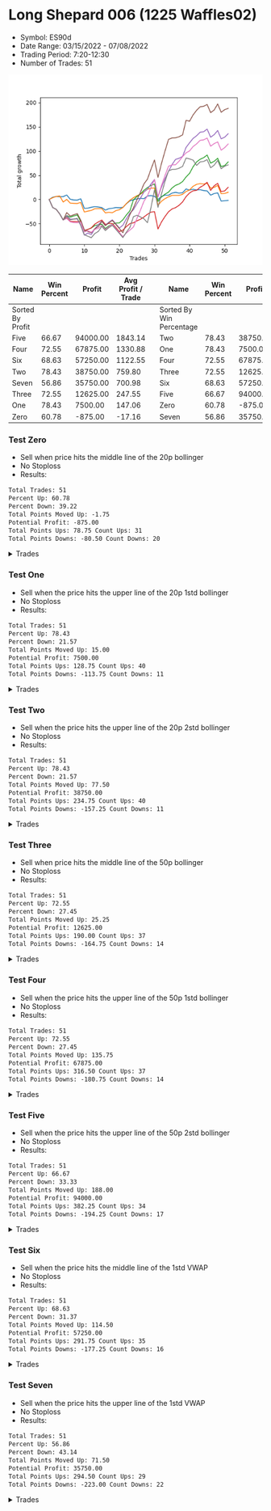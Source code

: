 # Long Shepard 006 (1225 Waffles02) 
- Symbol: ES90d
- Date Range: 03/15/2022 - 07/08/2022
- Trading Period: 7:20-12:30
- Number of Trades: 51

![Plot](LongShepard006(1225Waffles02)ES1Y.png)

| Name | Win Percent | Profit | Avg Profit / Trade |     | Name | Win Percent | Profit | Avg Profit / Trade |
| ---- | ----------- | ------ | ------------------ | --- | ---- | ----------- | ------ | ------------------ |
| Sorted By <br> Profit | | | | | Sorted By <br> Win Percentage ||||
| Five | 66.67 | 94000.00 | 1843.14 |     | Two | 78.43 | 38750.00 | 759.80 |
| Four | 72.55 | 67875.00 | 1330.88 |     | One | 78.43 | 7500.00 | 147.06 |
| Six | 68.63 | 57250.00 | 1122.55 |     | Four | 72.55 | 67875.00 | 1330.88 |
| Two | 78.43 | 38750.00 | 759.80 |     | Three | 72.55 | 12625.00 | 247.55 |
| Seven | 56.86 | 35750.00 | 700.98 |     | Six | 68.63 | 57250.00 | 1122.55 |
| Three | 72.55 | 12625.00 | 247.55 |     | Five | 66.67 | 94000.00 | 1843.14 |
| One | 78.43 | 7500.00 | 147.06 |     | Zero | 60.78 | -875.00 | -17.16 |
| Zero | 60.78 | -875.00 | -17.16 |     | Seven | 56.86 | 35750.00 | 700.98 |

### Test Zero
* Sell when price hits the middle line of the 20p bollinger
* No Stoploss
* Results:
```
Total Trades: 51
Percent Up: 60.78
Percent Down: 39.22
Total Points Moved Up: -1.75
Potential Profit: -875.00
Total Points Ups: 78.75 Count Ups: 31
Total Points Downs: -80.50 Count Downs: 20
```

<details><summary>Trades</summary>

<code>In: 2022-03-21 09:41:00		Out: 2022-03-21 09:45:00		Total Position Time: 04:00		Total Move Up: 4.75		Total to Date: 4.75</code> <br />
<code>In: 2022-03-23 09:49:00		Out: 2022-03-23 09:53:00		Total Position Time: 04:00		Total Move Up: 1.50		Total to Date: 6.25</code> <br />
<code>In: 2022-03-23 09:53:00		Out: 2022-03-23 09:54:05		Total Position Time: 01:05		Total Move Up: -0.50		Total to Date: 5.75</code> <br />
<code>In: 2022-03-23 10:07:00		Out: 2022-03-23 10:07:10		Total Position Time: 00:10		Total Move Up: 0.25		Total to Date: 6.00</code> <br />
<code>In: 2022-03-24 07:32:00		Out: 2022-03-24 07:32:40		Total Position Time: 00:40		Total Move Up: 3.25		Total to Date: 9.25</code> <br />
<code>In: 2022-03-25 08:18:00		Out: 2022-03-25 08:36:40		Total Position Time: 18:40		Total Move Up: -8.75		Total to Date: 0.50</code> <br />
<code>In: 2022-03-28 07:30:00		Out: 2022-03-28 07:30:10		Total Position Time: 00:10		Total Move Up: -1.50		Total to Date: -1.00</code> <br />
<code>In: 2022-03-28 07:31:00		Out: 2022-03-28 07:31:10		Total Position Time: 00:10		Total Move Up: -0.25		Total to Date: -1.25</code> <br />
<code>In: 2022-03-28 08:11:00		Out: 2022-03-28 08:11:45		Total Position Time: 00:45		Total Move Up: 2.75		Total to Date: 1.50</code> <br />
<code>In: 2022-03-28 08:30:00		Out: 2022-03-28 08:59:55		Total Position Time: 29:55		Total Move Up: -19.75		Total to Date: -18.25</code> <br />
<code>In: 2022-03-30 07:29:00		Out: 2022-03-30 07:36:25		Total Position Time: 07:25		Total Move Up: 0.50		Total to Date: -17.75</code> <br />
<code>In: 2022-03-31 09:30:00		Out: 2022-03-31 09:32:20		Total Position Time: 02:20		Total Move Up: 1.75		Total to Date: -16.00</code> <br />
<code>In: 2022-04-20 08:27:00		Out: 2022-04-20 08:28:50		Total Position Time: 01:50		Total Move Up: 1.25		Total to Date: -14.75</code> <br />
<code>In: 2022-04-20 08:30:00		Out: 2022-04-20 08:30:10		Total Position Time: 00:10		Total Move Up: -0.75		Total to Date: -15.50</code> <br />
<code>In: 2022-04-20 09:19:00		Out: 2022-04-20 09:30:45		Total Position Time: 11:45		Total Move Up: -1.25		Total to Date: -16.75</code> <br />
<code>In: 2022-04-20 11:32:00		Out: 2022-04-20 11:48:15		Total Position Time: 16:15		Total Move Up: -5.00		Total to Date: -21.75</code> <br />
<code>In: 2022-04-20 11:47:00		Out: 2022-04-20 11:48:15		Total Position Time: 01:15		Total Move Up: 2.75		Total to Date: -19.00</code> <br />
<code>In: 2022-04-20 11:48:00		Out: 2022-04-20 11:48:15		Total Position Time: 00:15		Total Move Up: 1.00		Total to Date: -18.00</code> <br />
<code>In: 2022-04-27 12:11:00		Out: 2022-04-27 12:13:55		Total Position Time: 02:55		Total Move Up: 1.50		Total to Date: -16.50</code> <br />
<code>In: 2022-04-27 12:14:00		Out: 2022-04-27 12:14:35		Total Position Time: 00:35		Total Move Up: -0.50		Total to Date: -17.00</code> <br />
<code>In: 2022-04-27 12:24:00		Out: 2022-04-27 12:24:10		Total Position Time: 00:10		Total Move Up: 0.75		Total to Date: -16.25</code> <br />
<code>In: 2022-05-03 07:51:00		Out: 2022-05-03 07:54:05		Total Position Time: 03:05		Total Move Up: 7.50		Total to Date: -8.75</code> <br />
<code>In: 2022-05-03 07:52:00		Out: 2022-05-03 07:54:05		Total Position Time: 02:05		Total Move Up: 6.00		Total to Date: -2.75</code> <br />
<code>In: 2022-05-03 11:45:00		Out: 2022-05-03 11:45:10		Total Position Time: 00:10		Total Move Up: 2.25		Total to Date: -0.50</code> <br />
<code>In: 2022-05-06 11:36:00		Out: 2022-05-06 11:40:25		Total Position Time: 04:25		Total Move Up: 1.75		Total to Date: 1.25</code> <br />
<code>In: 2022-05-06 11:41:00		Out: 2022-05-06 11:41:10		Total Position Time: 00:10		Total Move Up: 1.25		Total to Date: 2.50</code> <br />
<code>In: 2022-05-06 11:47:00		Out: 2022-05-06 11:48:15		Total Position Time: 01:15		Total Move Up: -0.75		Total to Date: 1.75</code> <br />
<code>In: 2022-05-06 11:50:00		Out: 2022-05-06 11:50:10		Total Position Time: 00:10		Total Move Up: 5.50		Total to Date: 7.25</code> <br />
<code>In: 2022-05-06 12:12:00		Out: 2022-05-06 12:19:10		Total Position Time: 07:10		Total Move Up: 0.75		Total to Date: 8.00</code> <br />
<code>In: 2022-05-06 12:20:00		Out: 2022-05-06 12:20:15		Total Position Time: 00:15		Total Move Up: -1.50		Total to Date: 6.50</code> <br />
<code>In: 2022-05-11 09:37:00		Out: 2022-05-11 09:49:15		Total Position Time: 12:15		Total Move Up: -6.25		Total to Date: 0.25</code> <br />
<code>In: 2022-05-12 09:04:00		Out: 2022-05-12 09:07:35		Total Position Time: 03:35		Total Move Up: 6.00		Total to Date: 6.25</code> <br />
<code>In: 2022-05-12 09:05:00		Out: 2022-05-12 09:07:35		Total Position Time: 02:35		Total Move Up: 2.75		Total to Date: 9.00</code> <br />
<code>In: 2022-05-12 09:08:00		Out: 2022-05-12 09:08:35		Total Position Time: 00:35		Total Move Up: -0.25		Total to Date: 8.75</code> <br />
<code>In: 2022-05-13 11:10:00		Out: 2022-05-13 11:12:25		Total Position Time: 02:25		Total Move Up: 4.50		Total to Date: 13.25</code> <br />
<code>In: 2022-05-13 11:11:00		Out: 2022-05-13 11:12:25		Total Position Time: 01:25		Total Move Up: 1.50		Total to Date: 14.75</code> <br />
<code>In: 2022-05-16 07:58:00		Out: 2022-05-16 08:05:25		Total Position Time: 07:25		Total Move Up: -1.50		Total to Date: 13.25</code> <br />
<code>In: 2022-05-16 08:02:00		Out: 2022-05-16 08:05:25		Total Position Time: 03:25		Total Move Up: 0.75		Total to Date: 14.00</code> <br />
<code>In: 2022-05-17 11:25:00		Out: 2022-05-17 11:27:25		Total Position Time: 02:25		Total Move Up: 7.75		Total to Date: 21.75</code> <br />
<code>In: 2022-05-19 07:47:00		Out: 2022-05-19 07:53:45		Total Position Time: 06:45		Total Move Up: -2.25		Total to Date: 19.50</code> <br />
<code>In: 2022-05-19 10:19:00		Out: 2022-05-19 10:19:20		Total Position Time: 00:20		Total Move Up: 1.75		Total to Date: 21.25</code> <br />
<code>In: 2022-05-19 10:20:00		Out: 2022-05-19 10:20:10		Total Position Time: 00:10		Total Move Up: -1.50		Total to Date: 19.75</code> <br />
<code>In: 2022-05-25 09:30:00		Out: 2022-05-25 09:38:50		Total Position Time: 08:50		Total Move Up: 0.50		Total to Date: 20.25</code> <br />
<code>In: 2022-05-25 09:31:00		Out: 2022-05-25 09:38:50		Total Position Time: 07:50		Total Move Up: -1.75		Total to Date: 18.50</code> <br />
<code>In: 2022-05-25 09:39:00		Out: 2022-05-25 09:40:55		Total Position Time: 01:55		Total Move Up: -0.75		Total to Date: 17.75</code> <br />
<code>In: 2022-06-03 07:33:00		Out: 2022-06-03 07:46:30		Total Position Time: 13:30		Total Move Up: -8.75		Total to Date: 9.00</code> <br />
<code>In: 2022-06-06 08:24:00		Out: 2022-06-06 08:31:35		Total Position Time: 07:35		Total Move Up: 3.25		Total to Date: 12.25</code> <br />
<code>In: 2022-06-08 08:06:00		Out: 2022-06-08 08:10:40		Total Position Time: 04:40		Total Move Up: 1.50		Total to Date: 13.75</code> <br />
<code>In: 2022-06-15 07:43:00		Out: 2022-06-15 08:12:55		Total Position Time: 29:55		Total Move Up: -17.00		Total to Date: -3.25</code> <br />
<code>In: 2022-06-27 10:51:00		Out: 2022-06-27 10:51:15		Total Position Time: 00:15		Total Move Up: 0.75		Total to Date: -2.50</code> <br />
<code>In: 2022-06-29 08:29:00		Out: 2022-06-29 08:29:10		Total Position Time: 00:10		Total Move Up: 0.75		Total to Date: -1.75</code> <br />


</details>

### Test One
* Sell when the price hits the upper line of the 20p 1std bollinger
* No Stoploss
* Results:
```
Total Trades: 51
Percent Up: 78.43
Percent Down: 21.57
Total Points Moved Up: 15.00
Potential Profit: 7500.00
Total Points Ups: 128.75 Count Ups: 40
Total Points Downs: -113.75 Count Downs: 11
```

<details><summary>Trades</summary>

<code>In: 2022-03-21 09:41:00		Out: 2022-03-21 09:49:05		Total Position Time: 08:05		Total Move Up: 3.75		Total to Date: 3.75</code> <br />
<code>In: 2022-03-23 09:49:00		Out: 2022-03-23 09:59:10		Total Position Time: 10:10		Total Move Up: 2.50		Total to Date: 6.25</code> <br />
<code>In: 2022-03-23 09:53:00		Out: 2022-03-23 09:59:10		Total Position Time: 06:10		Total Move Up: 1.00		Total to Date: 7.25</code> <br />
<code>In: 2022-03-23 10:07:00		Out: 2022-03-23 10:36:55		Total Position Time: 29:55		Total Move Up: -12.50		Total to Date: -5.25</code> <br />
<code>In: 2022-03-24 07:32:00		Out: 2022-03-24 07:32:50		Total Position Time: 00:50		Total Move Up: 5.50		Total to Date: 0.25</code> <br />
<code>In: 2022-03-25 08:18:00		Out: 2022-03-25 08:40:40		Total Position Time: 22:40		Total Move Up: -7.75		Total to Date: -7.50</code> <br />
<code>In: 2022-03-28 07:30:00		Out: 2022-03-28 07:30:20		Total Position Time: 00:20		Total Move Up: -0.50		Total to Date: -8.00</code> <br />
<code>In: 2022-03-28 07:31:00		Out: 2022-03-28 07:31:10		Total Position Time: 00:10		Total Move Up: -0.25		Total to Date: -8.25</code> <br />
<code>In: 2022-03-28 08:11:00		Out: 2022-03-28 08:20:05		Total Position Time: 09:05		Total Move Up: 2.25		Total to Date: -6.00</code> <br />
<code>In: 2022-03-28 08:30:00		Out: 2022-03-28 08:59:55		Total Position Time: 29:55		Total Move Up: -19.75		Total to Date: -25.75</code> <br />
<code>In: 2022-03-30 07:29:00		Out: 2022-03-30 07:38:35		Total Position Time: 09:35		Total Move Up: 1.75		Total to Date: -24.00</code> <br />
<code>In: 2022-03-31 09:30:00		Out: 2022-03-31 09:40:45		Total Position Time: 10:45		Total Move Up: 1.50		Total to Date: -22.50</code> <br />
<code>In: 2022-04-20 08:27:00		Out: 2022-04-20 08:29:35		Total Position Time: 02:35		Total Move Up: 3.50		Total to Date: -19.00</code> <br />
<code>In: 2022-04-20 08:30:00		Out: 2022-04-20 08:30:35		Total Position Time: 00:35		Total Move Up: 0.25		Total to Date: -18.75</code> <br />
<code>In: 2022-04-20 09:19:00		Out: 2022-04-20 09:30:55		Total Position Time: 11:55		Total Move Up: 0.00		Total to Date: -18.75</code> <br />
<code>In: 2022-04-20 11:32:00		Out: 2022-04-20 12:01:55		Total Position Time: 29:55		Total Move Up: -8.75		Total to Date: -27.50</code> <br />
<code>In: 2022-04-20 11:47:00		Out: 2022-04-20 12:04:20		Total Position Time: 17:20		Total Move Up: 1.00		Total to Date: -26.50</code> <br />
<code>In: 2022-04-20 11:48:00		Out: 2022-04-20 12:04:20		Total Position Time: 16:20		Total Move Up: -0.75		Total to Date: -27.25</code> <br />
<code>In: 2022-04-27 12:11:00		Out: 2022-04-27 12:15:20		Total Position Time: 04:20		Total Move Up: 4.25		Total to Date: -23.00</code> <br />
<code>In: 2022-04-27 12:14:00		Out: 2022-04-27 12:15:20		Total Position Time: 01:20		Total Move Up: 2.00		Total to Date: -21.00</code> <br />
<code>In: 2022-04-27 12:24:00		Out: 2022-04-27 12:27:15		Total Position Time: 03:15		Total Move Up: 4.50		Total to Date: -16.50</code> <br />
<code>In: 2022-05-03 07:51:00		Out: 2022-05-03 07:56:45		Total Position Time: 05:45		Total Move Up: 8.25		Total to Date: -8.25</code> <br />
<code>In: 2022-05-03 07:52:00		Out: 2022-05-03 07:56:45		Total Position Time: 04:45		Total Move Up: 6.75		Total to Date: -1.50</code> <br />
<code>In: 2022-05-03 11:45:00		Out: 2022-05-03 11:50:45		Total Position Time: 05:45		Total Move Up: 5.25		Total to Date: 3.75</code> <br />
<code>In: 2022-05-06 11:36:00		Out: 2022-05-06 11:49:10		Total Position Time: 13:10		Total Move Up: 4.00		Total to Date: 7.75</code> <br />
<code>In: 2022-05-06 11:41:00		Out: 2022-05-06 11:49:10		Total Position Time: 08:10		Total Move Up: 3.25		Total to Date: 11.00</code> <br />
<code>In: 2022-05-06 11:47:00		Out: 2022-05-06 11:49:10		Total Position Time: 02:10		Total Move Up: 4.75		Total to Date: 15.75</code> <br />
<code>In: 2022-05-06 11:50:00		Out: 2022-05-06 11:50:10		Total Position Time: 00:10		Total Move Up: 5.50		Total to Date: 21.25</code> <br />
<code>In: 2022-05-06 12:12:00		Out: 2022-05-06 12:28:10		Total Position Time: 16:10		Total Move Up: 2.00		Total to Date: 23.25</code> <br />
<code>In: 2022-05-06 12:20:00		Out: 2022-05-06 12:28:10		Total Position Time: 08:10		Total Move Up: 0.50		Total to Date: 23.75</code> <br />
<code>In: 2022-05-11 09:37:00		Out: 2022-05-11 10:06:55		Total Position Time: 29:55		Total Move Up: -35.75		Total to Date: -12.00</code> <br />
<code>In: 2022-05-12 09:04:00		Out: 2022-05-12 09:11:10		Total Position Time: 07:10		Total Move Up: 8.50		Total to Date: -3.50</code> <br />
<code>In: 2022-05-12 09:05:00		Out: 2022-05-12 09:11:10		Total Position Time: 06:10		Total Move Up: 5.25		Total to Date: 1.75</code> <br />
<code>In: 2022-05-12 09:08:00		Out: 2022-05-12 09:11:10		Total Position Time: 03:10		Total Move Up: 3.75		Total to Date: 5.50</code> <br />
<code>In: 2022-05-13 11:10:00		Out: 2022-05-13 11:19:50		Total Position Time: 09:50		Total Move Up: 3.00		Total to Date: 8.50</code> <br />
<code>In: 2022-05-13 11:11:00		Out: 2022-05-13 11:19:50		Total Position Time: 08:50		Total Move Up: 0.00		Total to Date: 8.50</code> <br />
<code>In: 2022-05-16 07:58:00		Out: 2022-05-16 08:09:50		Total Position Time: 11:50		Total Move Up: 0.00		Total to Date: 8.50</code> <br />
<code>In: 2022-05-16 08:02:00		Out: 2022-05-16 08:09:50		Total Position Time: 07:50		Total Move Up: 2.25		Total to Date: 10.75</code> <br />
<code>In: 2022-05-17 11:25:00		Out: 2022-05-17 11:37:35		Total Position Time: 12:35		Total Move Up: 5.75		Total to Date: 16.50</code> <br />
<code>In: 2022-05-19 07:47:00		Out: 2022-05-19 07:54:50		Total Position Time: 07:50		Total Move Up: 3.25		Total to Date: 19.75</code> <br />
<code>In: 2022-05-19 10:19:00		Out: 2022-05-19 10:22:50		Total Position Time: 03:50		Total Move Up: 7.50		Total to Date: 27.25</code> <br />
<code>In: 2022-05-19 10:20:00		Out: 2022-05-19 10:22:50		Total Position Time: 02:50		Total Move Up: 4.00		Total to Date: 31.25</code> <br />
<code>In: 2022-05-25 09:30:00		Out: 2022-05-25 09:44:25		Total Position Time: 14:25		Total Move Up: 1.50		Total to Date: 32.75</code> <br />
<code>In: 2022-05-25 09:31:00		Out: 2022-05-25 09:44:25		Total Position Time: 13:25		Total Move Up: -0.75		Total to Date: 32.00</code> <br />
<code>In: 2022-05-25 09:39:00		Out: 2022-05-25 09:44:25		Total Position Time: 05:25		Total Move Up: 1.50		Total to Date: 33.50</code> <br />
<code>In: 2022-06-03 07:33:00		Out: 2022-06-03 07:58:25		Total Position Time: 25:25		Total Move Up: -10.00		Total to Date: 23.50</code> <br />
<code>In: 2022-06-06 08:24:00		Out: 2022-06-06 08:39:15		Total Position Time: 15:15		Total Move Up: 1.50		Total to Date: 25.00</code> <br />
<code>In: 2022-06-08 08:06:00		Out: 2022-06-08 08:11:15		Total Position Time: 05:15		Total Move Up: 4.00		Total to Date: 29.00</code> <br />
<code>In: 2022-06-15 07:43:00		Out: 2022-06-15 08:12:55		Total Position Time: 29:55		Total Move Up: -17.00		Total to Date: 12.00</code> <br />
<code>In: 2022-06-27 10:51:00		Out: 2022-06-27 11:03:15		Total Position Time: 12:15		Total Move Up: 0.50		Total to Date: 12.50</code> <br />
<code>In: 2022-06-29 08:29:00		Out: 2022-06-29 08:32:20		Total Position Time: 03:20		Total Move Up: 2.50		Total to Date: 15.00</code> <br />


</details>

### Test Two
* Sell when the price hits the upper line of the 20p 2std bollinger
* No Stoploss
* Results:
```
Total Trades: 51
Percent Up: 78.43
Percent Down: 21.57
Total Points Moved Up: 77.50
Potential Profit: 38750.00
Total Points Ups: 234.75 Count Ups: 40
Total Points Downs: -157.25 Count Downs: 11
```

<details><summary>Trades</summary>

<code>In: 2022-03-21 09:41:00		Out: 2022-03-21 10:10:55		Total Position Time: 29:55		Total Move Up: -16.50		Total to Date: -16.50</code> <br />
<code>In: 2022-03-23 09:49:00		Out: 2022-03-23 10:18:55		Total Position Time: 29:55		Total Move Up: -3.75		Total to Date: -20.25</code> <br />
<code>In: 2022-03-23 09:53:00		Out: 2022-03-23 10:22:55		Total Position Time: 29:55		Total Move Up: -9.50		Total to Date: -29.75</code> <br />
<code>In: 2022-03-23 10:07:00		Out: 2022-03-23 10:36:55		Total Position Time: 29:55		Total Move Up: -12.50		Total to Date: -42.25</code> <br />
<code>In: 2022-03-24 07:32:00		Out: 2022-03-24 07:34:20		Total Position Time: 02:20		Total Move Up: 9.25		Total to Date: -33.00</code> <br />
<code>In: 2022-03-25 08:18:00		Out: 2022-03-25 08:41:55		Total Position Time: 23:55		Total Move Up: -3.25		Total to Date: -36.25</code> <br />
<code>In: 2022-03-28 07:30:00		Out: 2022-03-28 07:48:15		Total Position Time: 18:15		Total Move Up: 2.25		Total to Date: -34.00</code> <br />
<code>In: 2022-03-28 07:31:00		Out: 2022-03-28 07:48:15		Total Position Time: 17:15		Total Move Up: 2.25		Total to Date: -31.75</code> <br />
<code>In: 2022-03-28 08:11:00		Out: 2022-03-28 08:40:55		Total Position Time: 29:55		Total Move Up: -13.75		Total to Date: -45.50</code> <br />
<code>In: 2022-03-28 08:30:00		Out: 2022-03-28 08:59:55		Total Position Time: 29:55		Total Move Up: -19.75		Total to Date: -65.25</code> <br />
<code>In: 2022-03-30 07:29:00		Out: 2022-03-30 07:47:55		Total Position Time: 18:55		Total Move Up: 3.50		Total to Date: -61.75</code> <br />
<code>In: 2022-03-31 09:30:00		Out: 2022-03-31 09:44:50		Total Position Time: 14:50		Total Move Up: 3.00		Total to Date: -58.75</code> <br />
<code>In: 2022-04-20 08:27:00		Out: 2022-04-20 08:30:55		Total Position Time: 03:55		Total Move Up: 5.00		Total to Date: -53.75</code> <br />
<code>In: 2022-04-20 08:30:00		Out: 2022-04-20 08:30:55		Total Position Time: 00:55		Total Move Up: 1.75		Total to Date: -52.00</code> <br />
<code>In: 2022-04-20 09:19:00		Out: 2022-04-20 09:31:25		Total Position Time: 12:25		Total Move Up: 1.00		Total to Date: -51.00</code> <br />
<code>In: 2022-04-20 11:32:00		Out: 2022-04-20 12:01:55		Total Position Time: 29:55		Total Move Up: -8.75		Total to Date: -59.75</code> <br />
<code>In: 2022-04-20 11:47:00		Out: 2022-04-20 12:12:55		Total Position Time: 25:55		Total Move Up: 5.25		Total to Date: -54.50</code> <br />
<code>In: 2022-04-20 11:48:00		Out: 2022-04-20 12:12:55		Total Position Time: 24:55		Total Move Up: 3.50		Total to Date: -51.00</code> <br />
<code>In: 2022-04-27 12:11:00		Out: 2022-04-27 12:31:20		Total Position Time: 20:20		Total Move Up: 2.50		Total to Date: -48.50</code> <br />
<code>In: 2022-04-27 12:14:00		Out: 2022-04-27 12:31:20		Total Position Time: 17:20		Total Move Up: 0.25		Total to Date: -48.25</code> <br />
<code>In: 2022-04-27 12:24:00		Out: 2022-04-27 12:31:20		Total Position Time: 07:20		Total Move Up: 6.50		Total to Date: -41.75</code> <br />
<code>In: 2022-05-03 07:51:00		Out: 2022-05-03 07:59:10		Total Position Time: 08:10		Total Move Up: 10.00		Total to Date: -31.75</code> <br />
<code>In: 2022-05-03 07:52:00		Out: 2022-05-03 07:59:10		Total Position Time: 07:10		Total Move Up: 8.50		Total to Date: -23.25</code> <br />
<code>In: 2022-05-03 11:45:00		Out: 2022-05-03 12:14:55		Total Position Time: 29:55		Total Move Up: 22.75		Total to Date: -0.50</code> <br />
<code>In: 2022-05-06 11:36:00		Out: 2022-05-06 11:49:25		Total Position Time: 13:25		Total Move Up: 6.50		Total to Date: 6.00</code> <br />
<code>In: 2022-05-06 11:41:00		Out: 2022-05-06 11:49:25		Total Position Time: 08:25		Total Move Up: 5.75		Total to Date: 11.75</code> <br />
<code>In: 2022-05-06 11:47:00		Out: 2022-05-06 11:49:25		Total Position Time: 02:25		Total Move Up: 7.25		Total to Date: 19.00</code> <br />
<code>In: 2022-05-06 11:50:00		Out: 2022-05-06 11:50:10		Total Position Time: 00:10		Total Move Up: 5.50		Total to Date: 24.50</code> <br />
<code>In: 2022-05-06 12:12:00		Out: 2022-05-06 12:28:55		Total Position Time: 16:55		Total Move Up: 4.50		Total to Date: 29.00</code> <br />
<code>In: 2022-05-06 12:20:00		Out: 2022-05-06 12:28:55		Total Position Time: 08:55		Total Move Up: 3.00		Total to Date: 32.00</code> <br />
<code>In: 2022-05-11 09:37:00		Out: 2022-05-11 10:06:55		Total Position Time: 29:55		Total Move Up: -35.75		Total to Date: -3.75</code> <br />
<code>In: 2022-05-12 09:04:00		Out: 2022-05-12 09:16:10		Total Position Time: 12:10		Total Move Up: 9.00		Total to Date: 5.25</code> <br />
<code>In: 2022-05-12 09:05:00		Out: 2022-05-12 09:16:10		Total Position Time: 11:10		Total Move Up: 5.75		Total to Date: 11.00</code> <br />
<code>In: 2022-05-12 09:08:00		Out: 2022-05-12 09:16:10		Total Position Time: 08:10		Total Move Up: 4.25		Total to Date: 15.25</code> <br />
<code>In: 2022-05-13 11:10:00		Out: 2022-05-13 11:31:30		Total Position Time: 21:30		Total Move Up: 8.50		Total to Date: 23.75</code> <br />
<code>In: 2022-05-13 11:11:00		Out: 2022-05-13 11:31:30		Total Position Time: 20:30		Total Move Up: 5.50		Total to Date: 29.25</code> <br />
<code>In: 2022-05-16 07:58:00		Out: 2022-05-16 08:11:35		Total Position Time: 13:35		Total Move Up: 2.75		Total to Date: 32.00</code> <br />
<code>In: 2022-05-16 08:02:00		Out: 2022-05-16 08:11:35		Total Position Time: 09:35		Total Move Up: 5.00		Total to Date: 37.00</code> <br />
<code>In: 2022-05-17 11:25:00		Out: 2022-05-17 11:40:00		Total Position Time: 15:00		Total Move Up: 9.50		Total to Date: 46.50</code> <br />
<code>In: 2022-05-19 07:47:00		Out: 2022-05-19 07:55:40		Total Position Time: 08:40		Total Move Up: 7.50		Total to Date: 54.00</code> <br />
<code>In: 2022-05-19 10:19:00		Out: 2022-05-19 10:44:05		Total Position Time: 25:05		Total Move Up: 13.50		Total to Date: 67.50</code> <br />
<code>In: 2022-05-19 10:20:00		Out: 2022-05-19 10:44:05		Total Position Time: 24:05		Total Move Up: 10.00		Total to Date: 77.50</code> <br />
<code>In: 2022-05-25 09:30:00		Out: 2022-05-25 09:48:50		Total Position Time: 18:50		Total Move Up: 5.50		Total to Date: 83.00</code> <br />
<code>In: 2022-05-25 09:31:00		Out: 2022-05-25 09:48:50		Total Position Time: 17:50		Total Move Up: 3.25		Total to Date: 86.25</code> <br />
<code>In: 2022-05-25 09:39:00		Out: 2022-05-25 09:48:50		Total Position Time: 09:50		Total Move Up: 5.50		Total to Date: 91.75</code> <br />
<code>In: 2022-06-03 07:33:00		Out: 2022-06-03 08:02:55		Total Position Time: 29:55		Total Move Up: -16.75		Total to Date: 75.00</code> <br />
<code>In: 2022-06-06 08:24:00		Out: 2022-06-06 08:43:00		Total Position Time: 19:00		Total Move Up: 3.75		Total to Date: 78.75</code> <br />
<code>In: 2022-06-08 08:06:00		Out: 2022-06-08 08:14:00		Total Position Time: 08:00		Total Move Up: 6.25		Total to Date: 85.00</code> <br />
<code>In: 2022-06-15 07:43:00		Out: 2022-06-15 08:12:55		Total Position Time: 29:55		Total Move Up: -17.00		Total to Date: 68.00</code> <br />
<code>In: 2022-06-27 10:51:00		Out: 2022-06-27 11:14:45		Total Position Time: 23:45		Total Move Up: 2.00		Total to Date: 70.00</code> <br />
<code>In: 2022-06-29 08:29:00		Out: 2022-06-29 08:35:35		Total Position Time: 06:35		Total Move Up: 7.50		Total to Date: 77.50</code> <br />


</details>

### Test Three
* Sell when price hits the middle line of the 50p bollinger
* No Stoploss
* Results:
```
Total Trades: 51
Percent Up: 72.55
Percent Down: 27.45
Total Points Moved Up: 25.25
Potential Profit: 12625.00
Total Points Ups: 190.00 Count Ups: 37
Total Points Downs: -164.75 Count Downs: 14
```

<details><summary>Trades</summary>

<code>In: 2022-03-21 09:41:00		Out: 2022-03-21 10:10:55		Total Position Time: 29:55		Total Move Up: -16.50		Total to Date: -16.50</code> <br />
<code>In: 2022-03-23 09:49:00		Out: 2022-03-23 10:18:55		Total Position Time: 29:55		Total Move Up: -3.75		Total to Date: -20.25</code> <br />
<code>In: 2022-03-23 09:53:00		Out: 2022-03-23 10:22:55		Total Position Time: 29:55		Total Move Up: -9.50		Total to Date: -29.75</code> <br />
<code>In: 2022-03-23 10:07:00		Out: 2022-03-23 10:36:55		Total Position Time: 29:55		Total Move Up: -12.50		Total to Date: -42.25</code> <br />
<code>In: 2022-03-24 07:32:00		Out: 2022-03-24 07:32:45		Total Position Time: 00:45		Total Move Up: 4.25		Total to Date: -38.00</code> <br />
<code>In: 2022-03-25 08:18:00		Out: 2022-03-25 08:47:55		Total Position Time: 29:55		Total Move Up: -7.00		Total to Date: -45.00</code> <br />
<code>In: 2022-03-28 07:30:00		Out: 2022-03-28 07:30:20		Total Position Time: 00:20		Total Move Up: -0.50		Total to Date: -45.50</code> <br />
<code>In: 2022-03-28 07:31:00		Out: 2022-03-28 07:31:10		Total Position Time: 00:10		Total Move Up: -0.25		Total to Date: -45.75</code> <br />
<code>In: 2022-03-28 08:11:00		Out: 2022-03-28 08:11:35		Total Position Time: 00:35		Total Move Up: 1.50		Total to Date: -44.25</code> <br />
<code>In: 2022-03-28 08:30:00		Out: 2022-03-28 08:59:55		Total Position Time: 29:55		Total Move Up: -19.75		Total to Date: -64.00</code> <br />
<code>In: 2022-03-30 07:29:00		Out: 2022-03-30 07:46:00		Total Position Time: 17:00		Total Move Up: 2.25		Total to Date: -61.75</code> <br />
<code>In: 2022-03-31 09:30:00		Out: 2022-03-31 09:45:35		Total Position Time: 15:35		Total Move Up: 3.25		Total to Date: -58.50</code> <br />
<code>In: 2022-04-20 08:27:00		Out: 2022-04-20 08:36:10		Total Position Time: 09:10		Total Move Up: 7.75		Total to Date: -50.75</code> <br />
<code>In: 2022-04-20 08:30:00		Out: 2022-04-20 08:36:10		Total Position Time: 06:10		Total Move Up: 4.50		Total to Date: -46.25</code> <br />
<code>In: 2022-04-20 09:19:00		Out: 2022-04-20 09:32:40		Total Position Time: 13:40		Total Move Up: 3.75		Total to Date: -42.50</code> <br />
<code>In: 2022-04-20 11:32:00		Out: 2022-04-20 12:01:55		Total Position Time: 29:55		Total Move Up: -8.75		Total to Date: -51.25</code> <br />
<code>In: 2022-04-20 11:47:00		Out: 2022-04-20 12:10:10		Total Position Time: 23:10		Total Move Up: 1.75		Total to Date: -49.50</code> <br />
<code>In: 2022-04-20 11:48:00		Out: 2022-04-20 12:10:10		Total Position Time: 22:10		Total Move Up: 0.00		Total to Date: -49.50</code> <br />
<code>In: 2022-04-27 12:11:00		Out: 2022-04-27 12:40:55		Total Position Time: 29:55		Total Move Up: -8.25		Total to Date: -57.75</code> <br />
<code>In: 2022-04-27 12:14:00		Out: 2022-04-27 12:43:55		Total Position Time: 29:55		Total Move Up: -8.50		Total to Date: -66.25</code> <br />
<code>In: 2022-04-27 12:24:00		Out: 2022-04-27 12:44:20		Total Position Time: 20:20		Total Move Up: 3.00		Total to Date: -63.25</code> <br />
<code>In: 2022-05-03 07:51:00		Out: 2022-05-03 07:54:05		Total Position Time: 03:05		Total Move Up: 7.50		Total to Date: -55.75</code> <br />
<code>In: 2022-05-03 07:52:00		Out: 2022-05-03 07:54:05		Total Position Time: 02:05		Total Move Up: 6.00		Total to Date: -49.75</code> <br />
<code>In: 2022-05-03 11:45:00		Out: 2022-05-03 11:48:05		Total Position Time: 03:05		Total Move Up: 1.75		Total to Date: -48.00</code> <br />
<code>In: 2022-05-06 11:36:00		Out: 2022-05-06 11:49:10		Total Position Time: 13:10		Total Move Up: 4.00		Total to Date: -44.00</code> <br />
<code>In: 2022-05-06 11:41:00		Out: 2022-05-06 11:49:10		Total Position Time: 08:10		Total Move Up: 3.25		Total to Date: -40.75</code> <br />
<code>In: 2022-05-06 11:47:00		Out: 2022-05-06 11:49:10		Total Position Time: 02:10		Total Move Up: 4.75		Total to Date: -36.00</code> <br />
<code>In: 2022-05-06 11:50:00		Out: 2022-05-06 11:50:10		Total Position Time: 00:10		Total Move Up: 5.50		Total to Date: -30.50</code> <br />
<code>In: 2022-05-06 12:12:00		Out: 2022-05-06 12:13:10		Total Position Time: 01:10		Total Move Up: 4.50		Total to Date: -26.00</code> <br />
<code>In: 2022-05-06 12:20:00		Out: 2022-05-06 12:28:25		Total Position Time: 08:25		Total Move Up: 1.00		Total to Date: -25.00</code> <br />
<code>In: 2022-05-11 09:37:00		Out: 2022-05-11 10:06:55		Total Position Time: 29:55		Total Move Up: -35.75		Total to Date: -60.75</code> <br />
<code>In: 2022-05-12 09:04:00		Out: 2022-05-12 09:21:35		Total Position Time: 17:35		Total Move Up: 14.50		Total to Date: -46.25</code> <br />
<code>In: 2022-05-12 09:05:00		Out: 2022-05-12 09:21:35		Total Position Time: 16:35		Total Move Up: 11.25		Total to Date: -35.00</code> <br />
<code>In: 2022-05-12 09:08:00		Out: 2022-05-12 09:21:35		Total Position Time: 13:35		Total Move Up: 9.75		Total to Date: -25.25</code> <br />
<code>In: 2022-05-13 11:10:00		Out: 2022-05-13 11:31:20		Total Position Time: 21:20		Total Move Up: 5.75		Total to Date: -19.50</code> <br />
<code>In: 2022-05-13 11:11:00		Out: 2022-05-13 11:31:20		Total Position Time: 20:20		Total Move Up: 2.75		Total to Date: -16.75</code> <br />
<code>In: 2022-05-16 07:58:00		Out: 2022-05-16 08:17:00		Total Position Time: 19:00		Total Move Up: 4.75		Total to Date: -12.00</code> <br />
<code>In: 2022-05-16 08:02:00		Out: 2022-05-16 08:17:00		Total Position Time: 15:00		Total Move Up: 7.00		Total to Date: -5.00</code> <br />
<code>In: 2022-05-17 11:25:00		Out: 2022-05-17 11:40:05		Total Position Time: 15:05		Total Move Up: 11.00		Total to Date: 6.00</code> <br />
<code>In: 2022-05-19 07:47:00		Out: 2022-05-19 07:55:40		Total Position Time: 08:40		Total Move Up: 7.50		Total to Date: 13.50</code> <br />
<code>In: 2022-05-19 10:19:00		Out: 2022-05-19 10:21:15		Total Position Time: 02:15		Total Move Up: 4.50		Total to Date: 18.00</code> <br />
<code>In: 2022-05-19 10:20:00		Out: 2022-05-19 10:21:15		Total Position Time: 01:15		Total Move Up: 1.00		Total to Date: 19.00</code> <br />
<code>In: 2022-05-25 09:30:00		Out: 2022-05-25 09:49:05		Total Position Time: 19:05		Total Move Up: 6.25		Total to Date: 25.25</code> <br />
<code>In: 2022-05-25 09:31:00		Out: 2022-05-25 09:49:05		Total Position Time: 18:05		Total Move Up: 4.00		Total to Date: 29.25</code> <br />
<code>In: 2022-05-25 09:39:00		Out: 2022-05-25 09:49:05		Total Position Time: 10:05		Total Move Up: 6.25		Total to Date: 35.50</code> <br />
<code>In: 2022-06-03 07:33:00		Out: 2022-06-03 08:02:55		Total Position Time: 29:55		Total Move Up: -16.75		Total to Date: 18.75</code> <br />
<code>In: 2022-06-06 08:24:00		Out: 2022-06-06 08:46:10		Total Position Time: 22:10		Total Move Up: 9.50		Total to Date: 28.25</code> <br />
<code>In: 2022-06-08 08:06:00		Out: 2022-06-08 08:11:20		Total Position Time: 05:20		Total Move Up: 5.00		Total to Date: 33.25</code> <br />
<code>In: 2022-06-15 07:43:00		Out: 2022-06-15 08:12:55		Total Position Time: 29:55		Total Move Up: -17.00		Total to Date: 16.25</code> <br />
<code>In: 2022-06-27 10:51:00		Out: 2022-06-27 11:13:35		Total Position Time: 22:35		Total Move Up: 1.50		Total to Date: 17.75</code> <br />
<code>In: 2022-06-29 08:29:00		Out: 2022-06-29 08:35:35		Total Position Time: 06:35		Total Move Up: 7.50		Total to Date: 25.25</code> <br />


</details>

### Test Four
* Sell when the price hits the upper line of the 50p 1std bollinger
* No Stoploss
* Results:
```
Total Trades: 51
Percent Up: 72.55
Percent Down: 27.45
Total Points Moved Up: 135.75
Potential Profit: 67875.00
Total Points Ups: 316.50 Count Ups: 37
Total Points Downs: -180.75 Count Downs: 14
```

<details><summary>Trades</summary>

<code>In: 2022-03-21 09:41:00		Out: 2022-03-21 10:10:55		Total Position Time: 29:55		Total Move Up: -16.50		Total to Date: -16.50</code> <br />
<code>In: 2022-03-23 09:49:00		Out: 2022-03-23 10:18:55		Total Position Time: 29:55		Total Move Up: -3.75		Total to Date: -20.25</code> <br />
<code>In: 2022-03-23 09:53:00		Out: 2022-03-23 10:22:55		Total Position Time: 29:55		Total Move Up: -9.50		Total to Date: -29.75</code> <br />
<code>In: 2022-03-23 10:07:00		Out: 2022-03-23 10:36:55		Total Position Time: 29:55		Total Move Up: -12.50		Total to Date: -42.25</code> <br />
<code>In: 2022-03-24 07:32:00		Out: 2022-03-24 07:34:15		Total Position Time: 02:15		Total Move Up: 8.75		Total to Date: -33.50</code> <br />
<code>In: 2022-03-25 08:18:00		Out: 2022-03-25 08:47:55		Total Position Time: 29:55		Total Move Up: -7.00		Total to Date: -40.50</code> <br />
<code>In: 2022-03-28 07:30:00		Out: 2022-03-28 07:47:50		Total Position Time: 17:50		Total Move Up: 0.25		Total to Date: -40.25</code> <br />
<code>In: 2022-03-28 07:31:00		Out: 2022-03-28 07:47:50		Total Position Time: 16:50		Total Move Up: 0.25		Total to Date: -40.00</code> <br />
<code>In: 2022-03-28 08:11:00		Out: 2022-03-28 08:40:55		Total Position Time: 29:55		Total Move Up: -13.75		Total to Date: -53.75</code> <br />
<code>In: 2022-03-28 08:30:00		Out: 2022-03-28 08:59:55		Total Position Time: 29:55		Total Move Up: -19.75		Total to Date: -73.50</code> <br />
<code>In: 2022-03-30 07:29:00		Out: 2022-03-30 07:51:05		Total Position Time: 22:05		Total Move Up: 4.25		Total to Date: -69.25</code> <br />
<code>In: 2022-03-31 09:30:00		Out: 2022-03-31 09:59:55		Total Position Time: 29:55		Total Move Up: -3.00		Total to Date: -72.25</code> <br />
<code>In: 2022-04-20 08:27:00		Out: 2022-04-20 08:45:05		Total Position Time: 18:05		Total Move Up: 11.75		Total to Date: -60.50</code> <br />
<code>In: 2022-04-20 08:30:00		Out: 2022-04-20 08:45:05		Total Position Time: 15:05		Total Move Up: 8.50		Total to Date: -52.00</code> <br />
<code>In: 2022-04-20 09:19:00		Out: 2022-04-20 09:36:45		Total Position Time: 17:45		Total Move Up: 7.50		Total to Date: -44.50</code> <br />
<code>In: 2022-04-20 11:32:00		Out: 2022-04-20 12:01:55		Total Position Time: 29:55		Total Move Up: -8.75		Total to Date: -53.25</code> <br />
<code>In: 2022-04-20 11:47:00		Out: 2022-04-20 12:13:35		Total Position Time: 26:35		Total Move Up: 6.50		Total to Date: -46.75</code> <br />
<code>In: 2022-04-20 11:48:00		Out: 2022-04-20 12:13:35		Total Position Time: 25:35		Total Move Up: 4.75		Total to Date: -42.00</code> <br />
<code>In: 2022-04-27 12:11:00		Out: 2022-04-27 12:40:55		Total Position Time: 29:55		Total Move Up: -8.25		Total to Date: -50.25</code> <br />
<code>In: 2022-04-27 12:14:00		Out: 2022-04-27 12:43:55		Total Position Time: 29:55		Total Move Up: -8.50		Total to Date: -58.75</code> <br />
<code>In: 2022-04-27 12:24:00		Out: 2022-04-27 12:44:35		Total Position Time: 20:35		Total Move Up: 5.75		Total to Date: -53.00</code> <br />
<code>In: 2022-05-03 07:51:00		Out: 2022-05-03 08:02:25		Total Position Time: 11:25		Total Move Up: 13.25		Total to Date: -39.75</code> <br />
<code>In: 2022-05-03 07:52:00		Out: 2022-05-03 08:02:25		Total Position Time: 10:25		Total Move Up: 11.75		Total to Date: -28.00</code> <br />
<code>In: 2022-05-03 11:45:00		Out: 2022-05-03 11:52:00		Total Position Time: 07:00		Total Move Up: 7.00		Total to Date: -21.00</code> <br />
<code>In: 2022-05-06 11:36:00		Out: 2022-05-06 11:50:10		Total Position Time: 14:10		Total Move Up: 12.25		Total to Date: -8.75</code> <br />
<code>In: 2022-05-06 11:41:00		Out: 2022-05-06 11:50:10		Total Position Time: 09:10		Total Move Up: 11.50		Total to Date: 2.75</code> <br />
<code>In: 2022-05-06 11:47:00		Out: 2022-05-06 11:50:10		Total Position Time: 03:10		Total Move Up: 13.00		Total to Date: 15.75</code> <br />
<code>In: 2022-05-06 11:50:00		Out: 2022-05-06 11:50:10		Total Position Time: 00:10		Total Move Up: 5.50		Total to Date: 21.25</code> <br />
<code>In: 2022-05-06 12:12:00		Out: 2022-05-06 12:30:30		Total Position Time: 18:30		Total Move Up: 10.75		Total to Date: 32.00</code> <br />
<code>In: 2022-05-06 12:20:00		Out: 2022-05-06 12:30:30		Total Position Time: 10:30		Total Move Up: 9.25		Total to Date: 41.25</code> <br />
<code>In: 2022-05-11 09:37:00		Out: 2022-05-11 10:06:55		Total Position Time: 29:55		Total Move Up: -35.75		Total to Date: 5.50</code> <br />
<code>In: 2022-05-12 09:04:00		Out: 2022-05-12 09:30:10		Total Position Time: 26:10		Total Move Up: 20.25		Total to Date: 25.75</code> <br />
<code>In: 2022-05-12 09:05:00		Out: 2022-05-12 09:30:10		Total Position Time: 25:10		Total Move Up: 17.00		Total to Date: 42.75</code> <br />
<code>In: 2022-05-12 09:08:00		Out: 2022-05-12 09:30:10		Total Position Time: 22:10		Total Move Up: 15.50		Total to Date: 58.25</code> <br />
<code>In: 2022-05-13 11:10:00		Out: 2022-05-13 11:32:00		Total Position Time: 22:00		Total Move Up: 13.75		Total to Date: 72.00</code> <br />
<code>In: 2022-05-13 11:11:00		Out: 2022-05-13 11:32:00		Total Position Time: 21:00		Total Move Up: 10.75		Total to Date: 82.75</code> <br />
<code>In: 2022-05-16 07:58:00		Out: 2022-05-16 08:27:55		Total Position Time: 29:55		Total Move Up: 2.25		Total to Date: 85.00</code> <br />
<code>In: 2022-05-16 08:02:00		Out: 2022-05-16 08:31:55		Total Position Time: 29:55		Total Move Up: 3.75		Total to Date: 88.75</code> <br />
<code>In: 2022-05-17 11:25:00		Out: 2022-05-17 11:45:45		Total Position Time: 20:45		Total Move Up: 18.75		Total to Date: 107.50</code> <br />
<code>In: 2022-05-19 07:47:00		Out: 2022-05-19 08:12:20		Total Position Time: 25:20		Total Move Up: 9.50		Total to Date: 117.00</code> <br />
<code>In: 2022-05-19 10:19:00		Out: 2022-05-19 10:23:20		Total Position Time: 04:20		Total Move Up: 9.00		Total to Date: 126.00</code> <br />
<code>In: 2022-05-19 10:20:00		Out: 2022-05-19 10:23:20		Total Position Time: 03:20		Total Move Up: 5.50		Total to Date: 131.50</code> <br />
<code>In: 2022-05-25 09:30:00		Out: 2022-05-25 09:59:55		Total Position Time: 29:55		Total Move Up: 7.25		Total to Date: 138.75</code> <br />
<code>In: 2022-05-25 09:31:00		Out: 2022-05-25 10:00:55		Total Position Time: 29:55		Total Move Up: 1.00		Total to Date: 139.75</code> <br />
<code>In: 2022-05-25 09:39:00		Out: 2022-05-25 10:06:10		Total Position Time: 27:10		Total Move Up: 5.50		Total to Date: 145.25</code> <br />
<code>In: 2022-06-03 07:33:00		Out: 2022-06-03 08:02:55		Total Position Time: 29:55		Total Move Up: -16.75		Total to Date: 128.50</code> <br />
<code>In: 2022-06-06 08:24:00		Out: 2022-06-06 08:53:55		Total Position Time: 29:55		Total Move Up: 5.25		Total to Date: 133.75</code> <br />
<code>In: 2022-06-08 08:06:00		Out: 2022-06-08 08:15:05		Total Position Time: 09:05		Total Move Up: 8.50		Total to Date: 142.25</code> <br />
<code>In: 2022-06-15 07:43:00		Out: 2022-06-15 08:12:55		Total Position Time: 29:55		Total Move Up: -17.00		Total to Date: 125.25</code> <br />
<code>In: 2022-06-27 10:51:00		Out: 2022-06-27 11:17:10		Total Position Time: 26:10		Total Move Up: 3.25		Total to Date: 128.50</code> <br />
<code>In: 2022-06-29 08:29:00		Out: 2022-06-29 08:53:10		Total Position Time: 24:10		Total Move Up: 7.25		Total to Date: 135.75</code> <br />


</details>

### Test Five
* Sell when the price hits the upper line of the 50p 2std bollinger
* No Stoploss
* Results:
```
Total Trades: 51
Percent Up: 66.67
Percent Down: 33.33
Total Points Moved Up: 188.00
Potential Profit: 94000.00
Total Points Ups: 382.25 Count Ups: 34
Total Points Downs: -194.25 Count Downs: 17
```

<details><summary>Trades</summary>

<code>In: 2022-03-21 09:41:00		Out: 2022-03-21 10:10:55		Total Position Time: 29:55		Total Move Up: -16.50		Total to Date: -16.50</code> <br />
<code>In: 2022-03-23 09:49:00		Out: 2022-03-23 10:18:55		Total Position Time: 29:55		Total Move Up: -3.75		Total to Date: -20.25</code> <br />
<code>In: 2022-03-23 09:53:00		Out: 2022-03-23 10:22:55		Total Position Time: 29:55		Total Move Up: -9.50		Total to Date: -29.75</code> <br />
<code>In: 2022-03-23 10:07:00		Out: 2022-03-23 10:36:55		Total Position Time: 29:55		Total Move Up: -12.50		Total to Date: -42.25</code> <br />
<code>In: 2022-03-24 07:32:00		Out: 2022-03-24 08:01:10		Total Position Time: 29:10		Total Move Up: 15.25		Total to Date: -27.00</code> <br />
<code>In: 2022-03-25 08:18:00		Out: 2022-03-25 08:47:55		Total Position Time: 29:55		Total Move Up: -7.00		Total to Date: -34.00</code> <br />
<code>In: 2022-03-28 07:30:00		Out: 2022-03-28 07:49:15		Total Position Time: 19:15		Total Move Up: 2.50		Total to Date: -31.50</code> <br />
<code>In: 2022-03-28 07:31:00		Out: 2022-03-28 07:49:15		Total Position Time: 18:15		Total Move Up: 2.50		Total to Date: -29.00</code> <br />
<code>In: 2022-03-28 08:11:00		Out: 2022-03-28 08:40:55		Total Position Time: 29:55		Total Move Up: -13.75		Total to Date: -42.75</code> <br />
<code>In: 2022-03-28 08:30:00		Out: 2022-03-28 08:59:55		Total Position Time: 29:55		Total Move Up: -19.75		Total to Date: -62.50</code> <br />
<code>In: 2022-03-30 07:29:00		Out: 2022-03-30 07:58:55		Total Position Time: 29:55		Total Move Up: -3.25		Total to Date: -65.75</code> <br />
<code>In: 2022-03-31 09:30:00		Out: 2022-03-31 09:59:55		Total Position Time: 29:55		Total Move Up: -3.00		Total to Date: -68.75</code> <br />
<code>In: 2022-04-20 08:27:00		Out: 2022-04-20 08:56:55		Total Position Time: 29:55		Total Move Up: 8.50		Total to Date: -60.25</code> <br />
<code>In: 2022-04-20 08:30:00		Out: 2022-04-20 08:59:55		Total Position Time: 29:55		Total Move Up: 4.50		Total to Date: -55.75</code> <br />
<code>In: 2022-04-20 09:19:00		Out: 2022-04-20 09:48:55		Total Position Time: 29:55		Total Move Up: 10.50		Total to Date: -45.25</code> <br />
<code>In: 2022-04-20 11:32:00		Out: 2022-04-20 12:01:55		Total Position Time: 29:55		Total Move Up: -8.75		Total to Date: -54.00</code> <br />
<code>In: 2022-04-20 11:47:00		Out: 2022-04-20 12:16:55		Total Position Time: 29:55		Total Move Up: 6.00		Total to Date: -48.00</code> <br />
<code>In: 2022-04-20 11:48:00		Out: 2022-04-20 12:17:55		Total Position Time: 29:55		Total Move Up: 4.75		Total to Date: -43.25</code> <br />
<code>In: 2022-04-27 12:11:00		Out: 2022-04-27 12:40:55		Total Position Time: 29:55		Total Move Up: -8.25		Total to Date: -51.50</code> <br />
<code>In: 2022-04-27 12:14:00		Out: 2022-04-27 12:43:55		Total Position Time: 29:55		Total Move Up: -8.50		Total to Date: -60.00</code> <br />
<code>In: 2022-04-27 12:24:00		Out: 2022-04-27 12:53:55		Total Position Time: 29:55		Total Move Up: -8.50		Total to Date: -68.50</code> <br />
<code>In: 2022-05-03 07:51:00		Out: 2022-05-03 08:05:00		Total Position Time: 14:00		Total Move Up: 19.50		Total to Date: -49.00</code> <br />
<code>In: 2022-05-03 07:52:00		Out: 2022-05-03 08:05:00		Total Position Time: 13:00		Total Move Up: 18.00		Total to Date: -31.00</code> <br />
<code>In: 2022-05-03 11:45:00		Out: 2022-05-03 11:56:50		Total Position Time: 11:50		Total Move Up: 13.75		Total to Date: -17.25</code> <br />
<code>In: 2022-05-06 11:36:00		Out: 2022-05-06 11:54:15		Total Position Time: 18:15		Total Move Up: 16.50		Total to Date: -0.75</code> <br />
<code>In: 2022-05-06 11:41:00		Out: 2022-05-06 11:54:15		Total Position Time: 13:15		Total Move Up: 15.75		Total to Date: 15.00</code> <br />
<code>In: 2022-05-06 11:47:00		Out: 2022-05-06 11:54:15		Total Position Time: 07:15		Total Move Up: 17.25		Total to Date: 32.25</code> <br />
<code>In: 2022-05-06 11:50:00		Out: 2022-05-06 11:54:15		Total Position Time: 04:15		Total Move Up: 9.75		Total to Date: 42.00</code> <br />
<code>In: 2022-05-06 12:12:00		Out: 2022-05-06 12:37:15		Total Position Time: 25:15		Total Move Up: 20.50		Total to Date: 62.50</code> <br />
<code>In: 2022-05-06 12:20:00		Out: 2022-05-06 12:37:15		Total Position Time: 17:15		Total Move Up: 19.00		Total to Date: 81.50</code> <br />
<code>In: 2022-05-11 09:37:00		Out: 2022-05-11 10:06:55		Total Position Time: 29:55		Total Move Up: -35.75		Total to Date: 45.75</code> <br />
<code>In: 2022-05-12 09:04:00		Out: 2022-05-12 09:31:35		Total Position Time: 27:35		Total Move Up: 28.75		Total to Date: 74.50</code> <br />
<code>In: 2022-05-12 09:05:00		Out: 2022-05-12 09:31:35		Total Position Time: 26:35		Total Move Up: 25.50		Total to Date: 100.00</code> <br />
<code>In: 2022-05-12 09:08:00		Out: 2022-05-12 09:31:35		Total Position Time: 23:35		Total Move Up: 24.00		Total to Date: 124.00</code> <br />
<code>In: 2022-05-13 11:10:00		Out: 2022-05-13 11:39:55		Total Position Time: 29:55		Total Move Up: 3.00		Total to Date: 127.00</code> <br />
<code>In: 2022-05-13 11:11:00		Out: 2022-05-13 11:40:55		Total Position Time: 29:55		Total Move Up: 0.25		Total to Date: 127.25</code> <br />
<code>In: 2022-05-16 07:58:00		Out: 2022-05-16 08:27:55		Total Position Time: 29:55		Total Move Up: 2.25		Total to Date: 129.50</code> <br />
<code>In: 2022-05-16 08:02:00		Out: 2022-05-16 08:31:55		Total Position Time: 29:55		Total Move Up: 3.75		Total to Date: 133.25</code> <br />
<code>In: 2022-05-17 11:25:00		Out: 2022-05-17 11:49:45		Total Position Time: 24:45		Total Move Up: 30.00		Total to Date: 163.25</code> <br />
<code>In: 2022-05-19 07:47:00		Out: 2022-05-19 08:16:55		Total Position Time: 29:55		Total Move Up: -1.75		Total to Date: 161.50</code> <br />
<code>In: 2022-05-19 10:19:00		Out: 2022-05-19 10:33:00		Total Position Time: 14:00		Total Move Up: 13.00		Total to Date: 174.50</code> <br />
<code>In: 2022-05-19 10:20:00		Out: 2022-05-19 10:33:00		Total Position Time: 13:00		Total Move Up: 9.50		Total to Date: 184.00</code> <br />
<code>In: 2022-05-25 09:30:00		Out: 2022-05-25 09:59:55		Total Position Time: 29:55		Total Move Up: 7.25		Total to Date: 191.25</code> <br />
<code>In: 2022-05-25 09:31:00		Out: 2022-05-25 10:00:55		Total Position Time: 29:55		Total Move Up: 1.00		Total to Date: 192.25</code> <br />
<code>In: 2022-05-25 09:39:00		Out: 2022-05-25 10:08:55		Total Position Time: 29:55		Total Move Up: 3.75		Total to Date: 196.00</code> <br />
<code>In: 2022-06-03 07:33:00		Out: 2022-06-03 08:02:55		Total Position Time: 29:55		Total Move Up: -16.75		Total to Date: 179.25</code> <br />
<code>In: 2022-06-06 08:24:00		Out: 2022-06-06 08:53:55		Total Position Time: 29:55		Total Move Up: 5.25		Total to Date: 184.50</code> <br />
<code>In: 2022-06-08 08:06:00		Out: 2022-06-08 08:17:50		Total Position Time: 11:50		Total Move Up: 12.50		Total to Date: 197.00</code> <br />
<code>In: 2022-06-15 07:43:00		Out: 2022-06-15 08:12:55		Total Position Time: 29:55		Total Move Up: -17.00		Total to Date: 180.00</code> <br />
<code>In: 2022-06-27 10:51:00		Out: 2022-06-27 11:20:55		Total Position Time: 29:55		Total Move Up: 5.25		Total to Date: 185.25</code> <br />
<code>In: 2022-06-29 08:29:00		Out: 2022-06-29 08:58:55		Total Position Time: 29:55		Total Move Up: 2.75		Total to Date: 188.00</code> <br />


</details>

### Test Six
* Sell when the price hits the middle line of the 1std VWAP
* No Stoploss
* Results:
```
Total Trades: 51
Percent Up: 68.63
Percent Down: 31.37
Total Points Moved Up: 114.50
Potential Profit: 57250.00
Total Points Ups: 291.75 Count Ups: 35
Total Points Downs: -177.25 Count Downs: 16
```

<details><summary>Trades</summary>

<code>In: 2022-03-21 09:41:00		Out: 2022-03-21 10:10:55		Total Position Time: 29:55		Total Move Up: -16.50		Total to Date: -16.50</code> <br />
<code>In: 2022-03-23 09:49:00		Out: 2022-03-23 10:18:55		Total Position Time: 29:55		Total Move Up: -3.75		Total to Date: -20.25</code> <br />
<code>In: 2022-03-23 09:53:00		Out: 2022-03-23 10:22:55		Total Position Time: 29:55		Total Move Up: -9.50		Total to Date: -29.75</code> <br />
<code>In: 2022-03-23 10:07:00		Out: 2022-03-23 10:36:55		Total Position Time: 29:55		Total Move Up: -12.50		Total to Date: -42.25</code> <br />
<code>In: 2022-03-24 07:32:00		Out: 2022-03-24 07:32:40		Total Position Time: 00:40		Total Move Up: 3.25		Total to Date: -39.00</code> <br />
<code>In: 2022-03-25 08:18:00		Out: 2022-03-25 08:47:55		Total Position Time: 29:55		Total Move Up: -7.00		Total to Date: -46.00</code> <br />
<code>In: 2022-03-28 07:30:00		Out: 2022-03-28 07:30:10		Total Position Time: 00:10		Total Move Up: -1.50		Total to Date: -47.50</code> <br />
<code>In: 2022-03-28 07:31:00		Out: 2022-03-28 07:31:10		Total Position Time: 00:10		Total Move Up: -0.25		Total to Date: -47.75</code> <br />
<code>In: 2022-03-28 08:11:00		Out: 2022-03-28 08:11:10		Total Position Time: 00:10		Total Move Up: 0.75		Total to Date: -47.00</code> <br />
<code>In: 2022-03-28 08:30:00		Out: 2022-03-28 08:59:55		Total Position Time: 29:55		Total Move Up: -19.75		Total to Date: -66.75</code> <br />
<code>In: 2022-03-30 07:29:00		Out: 2022-03-30 07:46:00		Total Position Time: 17:00		Total Move Up: 2.25		Total to Date: -64.50</code> <br />
<code>In: 2022-03-31 09:30:00		Out: 2022-03-31 09:59:55		Total Position Time: 29:55		Total Move Up: -3.00		Total to Date: -67.50</code> <br />
<code>In: 2022-04-20 08:27:00		Out: 2022-04-20 08:31:55		Total Position Time: 04:55		Total Move Up: 5.75		Total to Date: -61.75</code> <br />
<code>In: 2022-04-20 08:30:00		Out: 2022-04-20 08:31:55		Total Position Time: 01:55		Total Move Up: 2.50		Total to Date: -59.25</code> <br />
<code>In: 2022-04-20 09:19:00		Out: 2022-04-20 09:35:50		Total Position Time: 16:50		Total Move Up: 6.00		Total to Date: -53.25</code> <br />
<code>In: 2022-04-20 11:32:00		Out: 2022-04-20 12:01:55		Total Position Time: 29:55		Total Move Up: -8.75		Total to Date: -62.00</code> <br />
<code>In: 2022-04-20 11:47:00		Out: 2022-04-20 12:16:55		Total Position Time: 29:55		Total Move Up: 6.00		Total to Date: -56.00</code> <br />
<code>In: 2022-04-20 11:48:00		Out: 2022-04-20 12:17:55		Total Position Time: 29:55		Total Move Up: 4.75		Total to Date: -51.25</code> <br />
<code>In: 2022-04-27 12:11:00		Out: 2022-04-27 12:40:55		Total Position Time: 29:55		Total Move Up: -8.25		Total to Date: -59.50</code> <br />
<code>In: 2022-04-27 12:14:00		Out: 2022-04-27 12:43:55		Total Position Time: 29:55		Total Move Up: -8.50		Total to Date: -68.00</code> <br />
<code>In: 2022-04-27 12:24:00		Out: 2022-04-27 12:53:55		Total Position Time: 29:55		Total Move Up: -8.50		Total to Date: -76.50</code> <br />
<code>In: 2022-05-03 07:51:00		Out: 2022-05-03 07:54:05		Total Position Time: 03:05		Total Move Up: 7.50		Total to Date: -69.00</code> <br />
<code>In: 2022-05-03 07:52:00		Out: 2022-05-03 07:54:05		Total Position Time: 02:05		Total Move Up: 6.00		Total to Date: -63.00</code> <br />
<code>In: 2022-05-03 11:45:00		Out: 2022-05-03 11:50:50		Total Position Time: 05:50		Total Move Up: 6.25		Total to Date: -56.75</code> <br />
<code>In: 2022-05-06 11:36:00		Out: 2022-05-06 11:55:05		Total Position Time: 19:05		Total Move Up: 17.75		Total to Date: -39.00</code> <br />
<code>In: 2022-05-06 11:41:00		Out: 2022-05-06 11:55:05		Total Position Time: 14:05		Total Move Up: 17.00		Total to Date: -22.00</code> <br />
<code>In: 2022-05-06 11:47:00		Out: 2022-05-06 11:55:05		Total Position Time: 08:05		Total Move Up: 18.50		Total to Date: -3.50</code> <br />
<code>In: 2022-05-06 11:50:00		Out: 2022-05-06 11:55:05		Total Position Time: 05:05		Total Move Up: 11.00		Total to Date: 7.50</code> <br />
<code>In: 2022-05-06 12:12:00		Out: 2022-05-06 12:35:40		Total Position Time: 23:40		Total Move Up: 17.50		Total to Date: 25.00</code> <br />
<code>In: 2022-05-06 12:20:00		Out: 2022-05-06 12:35:40		Total Position Time: 15:40		Total Move Up: 16.00		Total to Date: 41.00</code> <br />
<code>In: 2022-05-11 09:37:00		Out: 2022-05-11 10:06:55		Total Position Time: 29:55		Total Move Up: -35.75		Total to Date: 5.25</code> <br />
<code>In: 2022-05-12 09:04:00		Out: 2022-05-12 09:31:15		Total Position Time: 27:15		Total Move Up: 23.75		Total to Date: 29.00</code> <br />
<code>In: 2022-05-12 09:05:00		Out: 2022-05-12 09:31:15		Total Position Time: 26:15		Total Move Up: 20.50		Total to Date: 49.50</code> <br />
<code>In: 2022-05-12 09:08:00		Out: 2022-05-12 09:31:15		Total Position Time: 23:15		Total Move Up: 19.00		Total to Date: 68.50</code> <br />
<code>In: 2022-05-13 11:10:00		Out: 2022-05-13 11:39:55		Total Position Time: 29:55		Total Move Up: 3.00		Total to Date: 71.50</code> <br />
<code>In: 2022-05-13 11:11:00		Out: 2022-05-13 11:40:55		Total Position Time: 29:55		Total Move Up: 0.25		Total to Date: 71.75</code> <br />
<code>In: 2022-05-16 07:58:00		Out: 2022-05-16 08:17:40		Total Position Time: 19:40		Total Move Up: 7.25		Total to Date: 79.00</code> <br />
<code>In: 2022-05-16 08:02:00		Out: 2022-05-16 08:17:40		Total Position Time: 15:40		Total Move Up: 9.50		Total to Date: 88.50</code> <br />
<code>In: 2022-05-17 11:25:00		Out: 2022-05-17 11:27:25		Total Position Time: 02:25		Total Move Up: 7.75		Total to Date: 96.25</code> <br />
<code>In: 2022-05-19 07:47:00		Out: 2022-05-19 07:55:05		Total Position Time: 08:05		Total Move Up: 4.00		Total to Date: 100.25</code> <br />
<code>In: 2022-05-19 10:19:00		Out: 2022-05-19 10:23:20		Total Position Time: 04:20		Total Move Up: 9.00		Total to Date: 109.25</code> <br />
<code>In: 2022-05-19 10:20:00		Out: 2022-05-19 10:23:20		Total Position Time: 03:20		Total Move Up: 5.50		Total to Date: 114.75</code> <br />
<code>In: 2022-05-25 09:30:00		Out: 2022-05-25 09:59:55		Total Position Time: 29:55		Total Move Up: 7.25		Total to Date: 122.00</code> <br />
<code>In: 2022-05-25 09:31:00		Out: 2022-05-25 10:00:55		Total Position Time: 29:55		Total Move Up: 1.00		Total to Date: 123.00</code> <br />
<code>In: 2022-05-25 09:39:00		Out: 2022-05-25 10:08:55		Total Position Time: 29:55		Total Move Up: 3.75		Total to Date: 126.75</code> <br />
<code>In: 2022-06-03 07:33:00		Out: 2022-06-03 08:02:55		Total Position Time: 29:55		Total Move Up: -16.75		Total to Date: 110.00</code> <br />
<code>In: 2022-06-06 08:24:00		Out: 2022-06-06 08:53:55		Total Position Time: 29:55		Total Move Up: 5.25		Total to Date: 115.25</code> <br />
<code>In: 2022-06-08 08:06:00		Out: 2022-06-08 08:11:05		Total Position Time: 05:05		Total Move Up: 3.50		Total to Date: 118.75</code> <br />
<code>In: 2022-06-15 07:43:00		Out: 2022-06-15 08:12:55		Total Position Time: 29:55		Total Move Up: -17.00		Total to Date: 101.75</code> <br />
<code>In: 2022-06-27 10:51:00		Out: 2022-06-27 11:20:55		Total Position Time: 29:55		Total Move Up: 5.25		Total to Date: 107.00</code> <br />
<code>In: 2022-06-29 08:29:00		Out: 2022-06-29 08:35:35		Total Position Time: 06:35		Total Move Up: 7.50		Total to Date: 114.50</code> <br />


</details>

### Test Seven
* Sell when the price hits the upper line of the 1std VWAP
* No Stoploss
* Results:
```
Total Trades: 51
Percent Up: 56.86
Percent Down: 43.14
Total Points Moved Up: 71.50
Potential Profit: 35750.00
Total Points Ups: 294.50 Count Ups: 29
Total Points Downs: -223.00 Count Downs: 22
```

<details><summary>Trades</summary>

<code>In: 2022-03-21 09:41:00		Out: 2022-03-21 10:10:55		Total Position Time: 29:55		Total Move Up: -16.50		Total to Date: -16.50</code> <br />
<code>In: 2022-03-23 09:49:00		Out: 2022-03-23 10:18:55		Total Position Time: 29:55		Total Move Up: -3.75		Total to Date: -20.25</code> <br />
<code>In: 2022-03-23 09:53:00		Out: 2022-03-23 10:22:55		Total Position Time: 29:55		Total Move Up: -9.50		Total to Date: -29.75</code> <br />
<code>In: 2022-03-23 10:07:00		Out: 2022-03-23 10:36:55		Total Position Time: 29:55		Total Move Up: -12.50		Total to Date: -42.25</code> <br />
<code>In: 2022-03-24 07:32:00		Out: 2022-03-24 07:33:25		Total Position Time: 01:25		Total Move Up: 7.25		Total to Date: -35.00</code> <br />
<code>In: 2022-03-25 08:18:00		Out: 2022-03-25 08:47:55		Total Position Time: 29:55		Total Move Up: -7.00		Total to Date: -42.00</code> <br />
<code>In: 2022-03-28 07:30:00		Out: 2022-03-28 07:48:05		Total Position Time: 18:05		Total Move Up: 1.50		Total to Date: -40.50</code> <br />
<code>In: 2022-03-28 07:31:00		Out: 2022-03-28 07:48:05		Total Position Time: 17:05		Total Move Up: 1.50		Total to Date: -39.00</code> <br />
<code>In: 2022-03-28 08:11:00		Out: 2022-03-28 08:40:55		Total Position Time: 29:55		Total Move Up: -13.75		Total to Date: -52.75</code> <br />
<code>In: 2022-03-28 08:30:00		Out: 2022-03-28 08:59:55		Total Position Time: 29:55		Total Move Up: -19.75		Total to Date: -72.50</code> <br />
<code>In: 2022-03-30 07:29:00		Out: 2022-03-30 07:58:55		Total Position Time: 29:55		Total Move Up: -3.25		Total to Date: -75.75</code> <br />
<code>In: 2022-03-31 09:30:00		Out: 2022-03-31 09:59:55		Total Position Time: 29:55		Total Move Up: -3.00		Total to Date: -78.75</code> <br />
<code>In: 2022-04-20 08:27:00		Out: 2022-04-20 08:56:55		Total Position Time: 29:55		Total Move Up: 8.50		Total to Date: -70.25</code> <br />
<code>In: 2022-04-20 08:30:00		Out: 2022-04-20 08:59:55		Total Position Time: 29:55		Total Move Up: 4.50		Total to Date: -65.75</code> <br />
<code>In: 2022-04-20 09:19:00		Out: 2022-04-20 09:48:55		Total Position Time: 29:55		Total Move Up: 10.50		Total to Date: -55.25</code> <br />
<code>In: 2022-04-20 11:32:00		Out: 2022-04-20 12:01:55		Total Position Time: 29:55		Total Move Up: -8.75		Total to Date: -64.00</code> <br />
<code>In: 2022-04-20 11:47:00		Out: 2022-04-20 12:16:55		Total Position Time: 29:55		Total Move Up: 6.00		Total to Date: -58.00</code> <br />
<code>In: 2022-04-20 11:48:00		Out: 2022-04-20 12:17:55		Total Position Time: 29:55		Total Move Up: 4.75		Total to Date: -53.25</code> <br />
<code>In: 2022-04-27 12:11:00		Out: 2022-04-27 12:40:55		Total Position Time: 29:55		Total Move Up: -8.25		Total to Date: -61.50</code> <br />
<code>In: 2022-04-27 12:14:00		Out: 2022-04-27 12:43:55		Total Position Time: 29:55		Total Move Up: -8.50		Total to Date: -70.00</code> <br />
<code>In: 2022-04-27 12:24:00		Out: 2022-04-27 12:53:55		Total Position Time: 29:55		Total Move Up: -8.50		Total to Date: -78.50</code> <br />
<code>In: 2022-05-03 07:51:00		Out: 2022-05-03 08:02:10		Total Position Time: 11:10		Total Move Up: 11.25		Total to Date: -67.25</code> <br />
<code>In: 2022-05-03 07:52:00		Out: 2022-05-03 08:02:10		Total Position Time: 10:10		Total Move Up: 9.75		Total to Date: -57.50</code> <br />
<code>In: 2022-05-03 11:45:00		Out: 2022-05-03 12:06:40		Total Position Time: 21:40		Total Move Up: 22.00		Total to Date: -35.50</code> <br />
<code>In: 2022-05-06 11:36:00		Out: 2022-05-06 12:05:55		Total Position Time: 29:55		Total Move Up: 3.00		Total to Date: -32.50</code> <br />
<code>In: 2022-05-06 11:41:00		Out: 2022-05-06 12:10:55		Total Position Time: 29:55		Total Move Up: -3.50		Total to Date: -36.00</code> <br />
<code>In: 2022-05-06 11:47:00		Out: 2022-05-06 12:16:55		Total Position Time: 29:55		Total Move Up: -3.75		Total to Date: -39.75</code> <br />
<code>In: 2022-05-06 11:50:00		Out: 2022-05-06 12:19:55		Total Position Time: 29:55		Total Move Up: -8.00		Total to Date: -47.75</code> <br />
<code>In: 2022-05-06 12:12:00		Out: 2022-05-06 12:41:55		Total Position Time: 29:55		Total Move Up: 31.25		Total to Date: -16.50</code> <br />
<code>In: 2022-05-06 12:20:00		Out: 2022-05-06 12:46:35		Total Position Time: 26:35		Total Move Up: 36.25		Total to Date: 19.75</code> <br />
<code>In: 2022-05-11 09:37:00		Out: 2022-05-11 10:06:55		Total Position Time: 29:55		Total Move Up: -35.75		Total to Date: -16.00</code> <br />
<code>In: 2022-05-12 09:04:00		Out: 2022-05-12 09:33:55		Total Position Time: 29:55		Total Move Up: 27.75		Total to Date: 11.75</code> <br />
<code>In: 2022-05-12 09:05:00		Out: 2022-05-12 09:34:55		Total Position Time: 29:55		Total Move Up: 25.75		Total to Date: 37.50</code> <br />
<code>In: 2022-05-12 09:08:00		Out: 2022-05-12 09:37:55		Total Position Time: 29:55		Total Move Up: 21.50		Total to Date: 59.00</code> <br />
<code>In: 2022-05-13 11:10:00		Out: 2022-05-13 11:39:55		Total Position Time: 29:55		Total Move Up: 3.00		Total to Date: 62.00</code> <br />
<code>In: 2022-05-13 11:11:00		Out: 2022-05-13 11:40:55		Total Position Time: 29:55		Total Move Up: 0.25		Total to Date: 62.25</code> <br />
<code>In: 2022-05-16 07:58:00		Out: 2022-05-16 08:27:55		Total Position Time: 29:55		Total Move Up: 2.25		Total to Date: 64.50</code> <br />
<code>In: 2022-05-16 08:02:00		Out: 2022-05-16 08:31:55		Total Position Time: 29:55		Total Move Up: 3.75		Total to Date: 68.25</code> <br />
<code>In: 2022-05-17 11:25:00		Out: 2022-05-17 11:40:20		Total Position Time: 15:20		Total Move Up: 17.25		Total to Date: 85.50</code> <br />
<code>In: 2022-05-19 07:47:00		Out: 2022-05-19 08:16:55		Total Position Time: 29:55		Total Move Up: -1.75		Total to Date: 83.75</code> <br />
<code>In: 2022-05-19 10:19:00		Out: 2022-05-19 10:48:55		Total Position Time: 29:55		Total Move Up: -2.50		Total to Date: 81.25</code> <br />
<code>In: 2022-05-19 10:20:00		Out: 2022-05-19 10:49:55		Total Position Time: 29:55		Total Move Up: -11.00		Total to Date: 70.25</code> <br />
<code>In: 2022-05-25 09:30:00		Out: 2022-05-25 09:59:55		Total Position Time: 29:55		Total Move Up: 7.25		Total to Date: 77.50</code> <br />
<code>In: 2022-05-25 09:31:00		Out: 2022-05-25 10:00:55		Total Position Time: 29:55		Total Move Up: 1.00		Total to Date: 78.50</code> <br />
<code>In: 2022-05-25 09:39:00		Out: 2022-05-25 10:08:55		Total Position Time: 29:55		Total Move Up: 3.75		Total to Date: 82.25</code> <br />
<code>In: 2022-06-03 07:33:00		Out: 2022-06-03 08:02:55		Total Position Time: 29:55		Total Move Up: -16.75		Total to Date: 65.50</code> <br />
<code>In: 2022-06-06 08:24:00		Out: 2022-06-06 08:53:55		Total Position Time: 29:55		Total Move Up: 5.25		Total to Date: 70.75</code> <br />
<code>In: 2022-06-08 08:06:00		Out: 2022-06-08 08:16:30		Total Position Time: 10:30		Total Move Up: 9.75		Total to Date: 80.50</code> <br />
<code>In: 2022-06-15 07:43:00		Out: 2022-06-15 08:12:55		Total Position Time: 29:55		Total Move Up: -17.00		Total to Date: 63.50</code> <br />
<code>In: 2022-06-27 10:51:00		Out: 2022-06-27 11:20:55		Total Position Time: 29:55		Total Move Up: 5.25		Total to Date: 68.75</code> <br />
<code>In: 2022-06-29 08:29:00		Out: 2022-06-29 08:58:55		Total Position Time: 29:55		Total Move Up: 2.75		Total to Date: 71.50</code> <br />


</details>